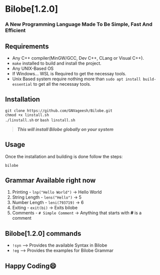 # **Bilobe[1.2.0]**
### A New Programming Language Made To Be Simple, Fast And Efficient

## Requirements
 - Any C++ compiler(MinGW/GCC, Dev C++, CLang or Visual C++).
 - `make` installed to build and install the project.
 - Any UNIX-Based OS
 - If Windows... WSL is Required to get the necessay tools.
 - Unix Based system require nothing more than `sudo apt install build-essential` to get all the necessay tools.

## Installation

`git clone https://github.com/GNVageesh/Bilobe.git` <br>
`chmod +x linstall.sh` <br>
`./linstall.sh` or `bash linstall.sh`<br>

> **_This will install Bilobe globally on your system_**

## Usage

Once the installation and building is done follow the steps:

`bilobe`


## Grammar Available right now

1. Printing - `lnp("Hello World")` -> Hello World
2. String Length - `lens("Hello")` -> 5
3. Number Length - `leni(793719)` -> 6
4. Exiting - `exit(bi)` -> Exits bilobe
5. Comments - `# Simple Comment` -> Anything that starts with **#** is a comment

## Bilobe[1.2.0] commands

 - `!syn` --> Provides the available Syntax in Bilobe
 - `!eg` --> Provides the examples for Bilobe Grammar


## Happy Coding😄



